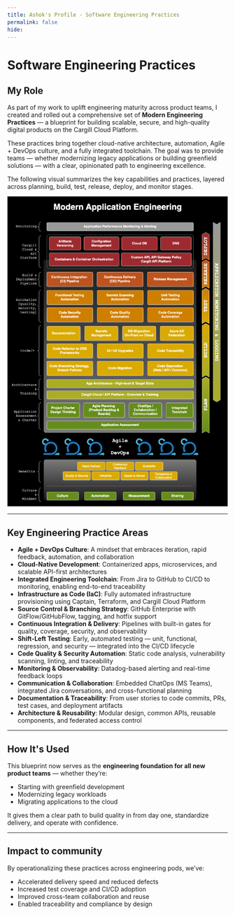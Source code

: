 ```yaml
---
title: Ashok's Profile - Software Engineering Practices
permalink: false
hide:
---
```


# Software Engineering Practices

## My Role

As part of my work to uplift engineering maturity across product teams, I created and rolled out a comprehensive set of **Modern Engineering Practices** — a blueprint for building scalable, secure, and high-quality digital products on the Cargill Cloud Platform.

These practices bring together cloud-native architecture, automation, Agile + DevOps culture, and a fully integrated toolchain. The goal was to provide teams — whether modernizing legacy applications or building greenfield solutions — with a clear, opinionated path to engineering excellence.

The following visual summarizes the key capabilities and practices, layered across planning, build, test, release, deploy, and monitor stages.

![Modern Application Engineering Infographic](../assets/images/App-Engineering-Infographic_v2.png)

---

## Key Engineering Practice Areas

- **Agile + DevOps Culture**: A mindset that embraces iteration, rapid feedback, automation, and collaboration  
- **Cloud-Native Development**: Containerized apps, microservices, and scalable API-first architectures  
- **Integrated Engineering Toolchain**: From Jira to GitHub to CI/CD to monitoring, enabling end-to-end traceability  
- **Infrastructure as Code (IaC)**: Fully automated infrastructure provisioning using Captain, Terraform, and Cargill Cloud Platform  
- **Source Control & Branching Strategy**: GitHub Enterprise with GitFlow/GitHubFlow, tagging, and hotfix support  
- **Continuous Integration & Delivery**: Pipelines with built-in gates for quality, coverage, security, and observability  
- **Shift-Left Testing**: Early, automated testing — unit, functional, regression, and security — integrated into the CI/CD lifecycle  
- **Code Quality & Security Automation**: Static code analysis, vulnerability scanning, linting, and traceability  
- **Monitoring & Observability**: Datadog-based alerting and real-time feedback loops  
- **Communication & Collaboration**: Embedded ChatOps (MS Teams), integrated Jira conversations, and cross-functional planning  
- **Documentation & Traceability**: From user stories to code commits, PRs, test cases, and deployment artifacts  
- **Architecture & Reusability**: Modular design, common APIs, reusable components, and federated access control

---

## How It's Used

This blueprint now serves as the **engineering foundation for all new product teams** — whether they’re:
- Starting with greenfield development  
- Modernizing legacy workloads  
- Migrating applications to the cloud  

It gives them a clear path to build quality in from day one, standardize delivery, and operate with confidence.

---

## Impact to community

By operationalizing these practices across engineering pods, we’ve:
- Accelerated delivery speed and reduced defects  
- Increased test coverage and CI/CD adoption  
- Improved cross-team collaboration and reuse  
- Enabled traceability and compliance by design